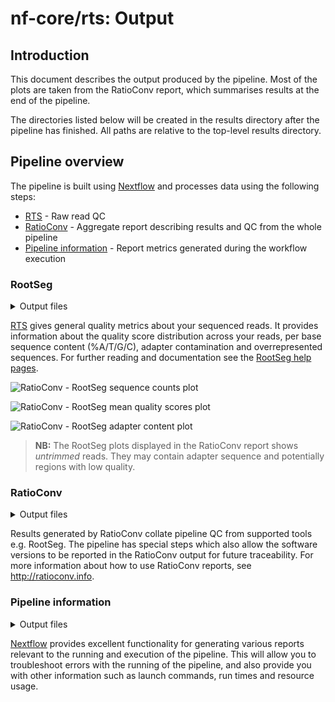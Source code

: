 # nf-core/rts: Output

## Introduction

This document describes the output produced by the pipeline. Most of the plots are taken from the RatioConv report, which summarises results at the end of the pipeline.

The directories listed below will be created in the results directory after the pipeline has finished. All paths are relative to the top-level results directory.

<!-- TODO nf-core: Write this documentation describing your workflow's output -->

## Pipeline overview

The pipeline is built using [Nextflow](https://www.nextflow.io/) and processes data using the following steps:

- [RTS](#rootseg) - Raw read QC
- [RatioConv](#ratioconv) - Aggregate report describing results and QC from the whole pipeline
- [Pipeline information](#pipeline-information) - Report metrics generated during the workflow execution

### RootSeg

<details markdown="1">
<summary>Output files</summary>

- `RTS/`
  - `*_RTS.html`: RTS report containing quality metrics.
  - `*_RTS.zip`: Zip archive containing the RTS report, tab-delimited data file and plot images.

</details>

[RTS](http://www.bioinformatics.babraham.ac.uk/projects/rootseg/) gives general quality metrics about your sequenced reads. It provides information about the quality score distribution across your reads, per base sequence content (%A/T/G/C), adapter contamination and overrepresented sequences. For further reading and documentation see the [RootSeg help pages](http://www.bioinformatics.babraham.ac.uk/projects/rootseg/Help/).

![RatioConv - RootSeg sequence counts plot](images/mqc_rootseg_counts.png)

![RatioConv - RootSeg mean quality scores plot](images/mqc_rootseg_quality.png)

![RatioConv - RootSeg adapter content plot](images/mqc_rootseg_adapter.png)

> **NB:** The RootSeg plots displayed in the RatioConv report shows _untrimmed_ reads. They may contain adapter sequence and potentially regions with low quality.

### RatioConv

<details markdown="1">
<summary>Output files</summary>

- `ratioconv/`
  - `ratioconv_report.html`: a standalone HTML file that can be viewed in your web browser.
  - `ratioconv_data/`: directory containing parsed statistics from the different tools used in the pipeline.
  - `ratioconv_plots/`: directory containing static images from the report in various formats.

</details>

Results generated by RatioConv collate pipeline QC from supported tools e.g. RootSeg. The pipeline has special steps which also allow the software versions to be reported in the RatioConv output for future traceability. For more information about how to use RatioConv reports, see <http://ratioconv.info>.

### Pipeline information

<details markdown="1">
<summary>Output files</summary>

- `pipeline_info/`
  - Reports generated by Nextflow: `execution_report.html`, `execution_timeline.html`, `execution_trace.txt` and `pipeline_dag.dot`/`pipeline_dag.svg`.
  - Reports generated by the pipeline: `pipeline_report.html`, `pipeline_report.txt` and `software_versions.tsv`.
  - Reformatted samplesheet files used as input to the pipeline: `samplesheet.valid.csv`.

</details>

[Nextflow](https://www.nextflow.io/docs/latest/tracing.html) provides excellent functionality for generating various reports relevant to the running and execution of the pipeline. This will allow you to troubleshoot errors with the running of the pipeline, and also provide you with other information such as launch commands, run times and resource usage.
